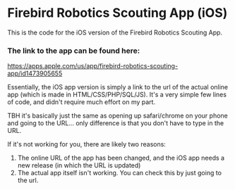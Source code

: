 # Firebird Robotics Scouting App (iOS)
This is the code for the iOS version of the Firebird Robotics Scouting App.

### The link to the app can be found here:
https://apps.apple.com/us/app/firebird-robotics-scouting-app/id1473905655

Essentially, the iOS app version is simply a link to the url of the actual online app (which is made in HTML/CSS/PHP/SQL/JS). It's a very simple few lines of code, and didn't require much effort on my part. 

TBH it's basically just the same as opening up safari/chrome on your phone and going to the URL... only difference is that you don't have to type in the URL.

If it's not working for you, there are likely two reasons:
1) The online URL of the app has been changed, and the iOS app needs a new release (in which the URL is updated)
2) The actual app itself isn't working. You can check this by just going to the url.
